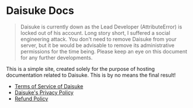 # Daisuke Docs

> Daisuke is currently down as the Lead Developer (AttributeError) is locked out of his account.
> Long story short, I suffered a social engineering attack. You don't need to remove Daisuke from your server, but it be would be advisable to remove its administrative permissions for the time being.
> Please keep an eye on this document for any further developments.

This is a simple site, created solely for the purpose of hosting documentation related to Daisuke. This is by no means the final result!

- [Terms of Service of Daisuke](./terms-of-service.md)
- [Daisuke's Privacy Policy](./privacy-policy.md)
- [Refund Policy](./refund-policy.md)
